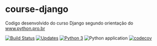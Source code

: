 # course-django

Codigo desenvolvido do curso Django segundo orientação do www.python.pro.br 

[![Build Status](https://travis-ci.org/jlplautz/course-django.svg?branch=master)](https://travis-ci.org/jlplautz/course-django)
[![Updates](https://pyup.io/repos/github/jlplautz/course-django/shield.svg)](https://pyup.io/repos/github/jlplautz/course-django/)
[![Python 3](https://pyup.io/repos/github/jlplautz/course-django/python-3-shield.svg)](https://pyup.io/repos/github/jlplautz/course-django/)
![Python application](https://github.com/jlplautz/course-django/workflows/Python%20application/badge.svg)
[![codecov](https://codecov.io/gh/jlplautz/course-django/branch/master/graph/badge.svg)](https://codecov.io/gh/jlplautz/course-django)
